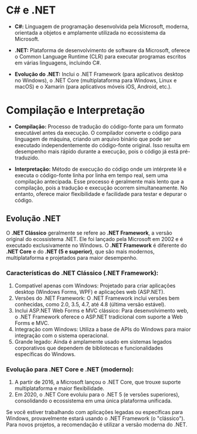 # C# e .NET
- **C#:** Linguagem de programação desenvolvida pela Microsoft, moderna, orientada a objetos e amplamente utilizada no ecossistema da Microsoft.

- **.NET:** Plataforma de desenvolvimento de software da Microsoft, oferece o Common Language Runtime (CLR) para executar programas escritos em várias linguagens, incluindo C#.

- **Evolução do .NET:** Inclui o .NET Framework (para aplicativos desktop no Windows), o .NET Core (multiplataforma para Windows, Linux e macOS) e o Xamarin (para aplicativos móveis iOS, Android, etc.).

# Compilação e Interpretação
- **Compilação:** Processo de tradução do código-fonte para um formato executável antes da execução. O compilador converte o código para linguagem de máquina, criando um arquivo binário que pode ser executado independentemente do código-fonte original. Isso resulta em desempenho mais rápido durante a execução, pois o código já está pré-traduzido.

- **Interpretação:** Método de execução do código onde um intérprete lê e executa o código-fonte linha por linha em tempo real, sem uma compilação antecipada. Esse processo é geralmente mais lento que a compilação, pois a tradução e execução ocorrem simultaneamente. No entanto, oferece maior flexibilidade e facilidade para testar e depurar o código.

## Evolução .NET 
O **.NET Clássico** geralmente se refere ao **.NET Framework**, a versão original do ecossistema .NET. Ele foi lançado pela Microsoft em 2002 e é executado exclusivamente no Windows. O **.NET Framework** é diferente do **.NET Core** e do **.NET (5 e superior)**, que são mais modernos, multiplataforma e projetados para maior desempenho.

### Características do .NET Clássico (.NET Framework):
1. Compatível apenas com Windows: Projetado para criar aplicações desktop (Windows Forms, WPF) e aplicações web (ASP.NET).
2. Versões do .NET Framework: O .NET Framework inclui versões bem conhecidas, como 2.0, 3.5, 4.7, até 4.8 (última versão estável).
3. Inclui ASP.NET Web Forms e MVC clássico: Para desenvolvimento web, o .NET Framework oferece o ASP.NET tradicional com suporte a Web Forms e MVC.
4. Integração com Windows: Utiliza a base de APIs do Windows para maior integração com o sistema operacional.
5. Grande legado: Ainda é amplamente usado em sistemas legados corporativos que dependem de bibliotecas e funcionalidades específicas do Windows.

### Evolução para .NET Core e .NET (moderno):
1. A partir de 2016, a Microsoft lançou o .NET Core, que trouxe suporte multiplataforma e maior flexibilidade.
2. Em 2020, o .NET Core evoluiu para o .NET 5 (e versões superiores), consolidando o ecossistema em uma única plataforma unificada.

Se você estiver trabalhando com aplicações legadas ou específicas para Windows, provavelmente estará usando o .NET Framework (o "clássico"). Para novos projetos, a recomendação é utilizar a versão moderna do .NET.